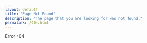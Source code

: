 ```yaml
---
layout: default
title: "Page Not Found"
description: "The page that you are looking for was not found."
permalink: /404.html
---
```


<div dir="ltr" id="error">Error 404</div>

<script>
window.onload = () => {

  switch(lang) {
    default:
    case "en":
      error.textContent = "Page not found";
      error.setAttribute("dir","ltr");
      break;
    case "fa":
      error.textContent = "صفحه مورد نظر یافت نشد";
      error.setAttribute("dir","rtl");
      break;
    case "ru":
      error.textContent = "Страница не найдена";
      error.setAttribute("dir","ltr");
      break;
  }
}
</script>
